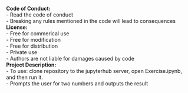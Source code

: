 **Code of Conduct:** <br />
    - Read the code of conduct <br />
    - Breaking any rules mentioned in the code will lead to consequences <br />
**License:** <br />
    - Free for commerical use <br />
    - Free for modification <br />
    - Free for distribution <br />
    - Private use <br />
    - Authors are not liable for damages caused by code <br />
**Project Description:** <br />
    - To use: clone repository to the jupyterhub server, open Exercise.ipynb, and then run it. <br />
    - Prompts the user for two numbers and outputs the result <br />
